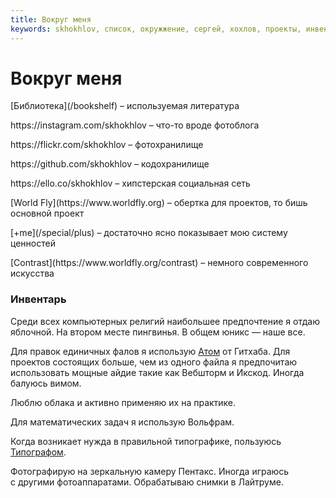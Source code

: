 ```yaml
---
title: Вокруг меня
keywords: skhokhlov, список, окружжение, сергей, хохлов, проекты, инвентарь, предпочтения, фотографии, фото, код, программы, github, flickr, worldfly, world, fly, фотоблог, instagram, литература, библиотека, реомендации
---
```

# Вокруг меня

<div class="layout">
<div class="layout__col layout__col_np layout__col_size_50p">

<p>[Библиотека](/bookshelf) – используемая литература</p>

<p>https://instagram.com/skhokhlov – что-то вроде фотоблога</p>

<p>https://flickr.com/skhokhlov – фотохранилище</p>

<p>https://github.com/skhokhlov – кодохранилище</p>

<p>https://ello.co/skhokhlov – хипстерская социальная сеть</p>

</div>
<div class="layout__col layout__col_np layout__col_size_50p">

<p>[World Fly](https://www.worldfly.org) – обертка для проектов, то&nbsp;бишь основной проект</p>

<p>[+me](/special/plus) – достаточно ясно показывает мою систему ценностей</p>

<p>[Contrast](https://www.worldfly.org/contrast) – немного современного искусства</p>

</div>
</div>

<div class="gap"></div>

### Инвентарь

Среди всех компьютерных религий наибольшее предпочтение я&nbsp;отдаю яблочной. На&nbsp;втором месте пингвинья. В&nbsp;общем юникс&nbsp;&mdash; наше все.

Для правок единичных фалов я&nbsp;использую [Атом](https://atom.io) от&nbsp;Гитхаба. Для проектов состоящих больше, чем из&nbsp;одного файла я&nbsp;предпочитаю использовать мощные айдие такие как Вебшторм и&nbsp;Икскод. Иногда балуюсь вимом.

Люблю облака и&nbsp;активно применяю их&nbsp;на&nbsp;практике.

Для математических задач я&nbsp;использую Вольфрам.

Когда возникает нужда в&nbsp;правильной типографике, пользуюсь [Типографом](https://www.artlebedev.ru/tools/typograf/).

Фотографирую на&nbsp;зеркальную камеру Пентакс. Иногда играюсь с&nbsp;другими фотоаппаратами. Обрабатываю снимки в&nbsp;Лайтруме.
